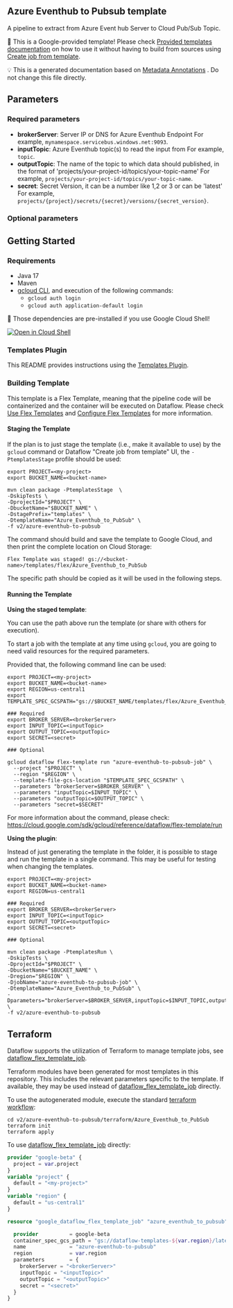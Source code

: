 
Azure Eventhub to Pubsub template
---
A pipeline to extract from Azure Event hub Server to Cloud Pub/Sub Topic.


:memo: This is a Google-provided template! Please
check [Provided templates documentation](https://cloud.google.com/dataflow/docs/guides/templates/provided/azure-eventhub-to-pubsub)
on how to use it without having to build from sources using [Create job from template](https://console.cloud.google.com/dataflow/createjob?template=Azure_Eventhub_to_PubSub).

:bulb: This is a generated documentation based
on [Metadata Annotations](https://github.com/GoogleCloudPlatform/DataflowTemplates#metadata-annotations)
. Do not change this file directly.

## Parameters

### Required parameters

* **brokerServer**: Server IP or DNS for Azure Eventhub Endpoint For example, `mynamespace.servicebus.windows.net:9093`.
* **inputTopic**: Azure Eventhub topic(s) to read the input from For example, `topic`.
* **outputTopic**: The name of the topic to which data should published, in the format of 'projects/your-project-id/topics/your-topic-name' For example, `projects/your-project-id/topics/your-topic-name`.
* **secret**: Secret Version, it can be a number like 1,2 or 3 or can be 'latest' For example, `projects/{project}/secrets/{secret}/versions/{secret_version}`.

### Optional parameters




## Getting Started

### Requirements

* Java 17
* Maven
* [gcloud CLI](https://cloud.google.com/sdk/gcloud), and execution of the
  following commands:
  * `gcloud auth login`
  * `gcloud auth application-default login`

:star2: Those dependencies are pre-installed if you use Google Cloud Shell!

[![Open in Cloud Shell](http://gstatic.com/cloudssh/images/open-btn.svg)](https://console.cloud.google.com/cloudshell/editor?cloudshell_git_repo=https%3A%2F%2Fgithub.com%2FGoogleCloudPlatform%2FDataflowTemplates.git&cloudshell_open_in_editor=v2/azure-eventhub-to-pubsub/src/main/java/com/google/cloud/teleport/v2/templates/AzureEventhubToPubsub.java)

### Templates Plugin

This README provides instructions using
the [Templates Plugin](https://github.com/GoogleCloudPlatform/DataflowTemplates#templates-plugin).

### Building Template

This template is a Flex Template, meaning that the pipeline code will be
containerized and the container will be executed on Dataflow. Please
check [Use Flex Templates](https://cloud.google.com/dataflow/docs/guides/templates/using-flex-templates)
and [Configure Flex Templates](https://cloud.google.com/dataflow/docs/guides/templates/configuring-flex-templates)
for more information.

#### Staging the Template

If the plan is to just stage the template (i.e., make it available to use) by
the `gcloud` command or Dataflow "Create job from template" UI,
the `-PtemplatesStage` profile should be used:

```shell
export PROJECT=<my-project>
export BUCKET_NAME=<bucket-name>

mvn clean package -PtemplatesStage  \
-DskipTests \
-DprojectId="$PROJECT" \
-DbucketName="$BUCKET_NAME" \
-DstagePrefix="templates" \
-DtemplateName="Azure_Eventhub_to_PubSub" \
-f v2/azure-eventhub-to-pubsub
```


The command should build and save the template to Google Cloud, and then print
the complete location on Cloud Storage:

```
Flex Template was staged! gs://<bucket-name>/templates/flex/Azure_Eventhub_to_PubSub
```

The specific path should be copied as it will be used in the following steps.

#### Running the Template

**Using the staged template**:

You can use the path above run the template (or share with others for execution).

To start a job with the template at any time using `gcloud`, you are going to
need valid resources for the required parameters.

Provided that, the following command line can be used:

```shell
export PROJECT=<my-project>
export BUCKET_NAME=<bucket-name>
export REGION=us-central1
export TEMPLATE_SPEC_GCSPATH="gs://$BUCKET_NAME/templates/flex/Azure_Eventhub_to_PubSub"

### Required
export BROKER_SERVER=<brokerServer>
export INPUT_TOPIC=<inputTopic>
export OUTPUT_TOPIC=<outputTopic>
export SECRET=<secret>

### Optional

gcloud dataflow flex-template run "azure-eventhub-to-pubsub-job" \
  --project "$PROJECT" \
  --region "$REGION" \
  --template-file-gcs-location "$TEMPLATE_SPEC_GCSPATH" \
  --parameters "brokerServer=$BROKER_SERVER" \
  --parameters "inputTopic=$INPUT_TOPIC" \
  --parameters "outputTopic=$OUTPUT_TOPIC" \
  --parameters "secret=$SECRET"
```

For more information about the command, please check:
https://cloud.google.com/sdk/gcloud/reference/dataflow/flex-template/run


**Using the plugin**:

Instead of just generating the template in the folder, it is possible to stage
and run the template in a single command. This may be useful for testing when
changing the templates.

```shell
export PROJECT=<my-project>
export BUCKET_NAME=<bucket-name>
export REGION=us-central1

### Required
export BROKER_SERVER=<brokerServer>
export INPUT_TOPIC=<inputTopic>
export OUTPUT_TOPIC=<outputTopic>
export SECRET=<secret>

### Optional

mvn clean package -PtemplatesRun \
-DskipTests \
-DprojectId="$PROJECT" \
-DbucketName="$BUCKET_NAME" \
-Dregion="$REGION" \
-DjobName="azure-eventhub-to-pubsub-job" \
-DtemplateName="Azure_Eventhub_to_PubSub" \
-Dparameters="brokerServer=$BROKER_SERVER,inputTopic=$INPUT_TOPIC,outputTopic=$OUTPUT_TOPIC,secret=$SECRET" \
-f v2/azure-eventhub-to-pubsub
```

## Terraform

Dataflow supports the utilization of Terraform to manage template jobs,
see [dataflow_flex_template_job](https://registry.terraform.io/providers/hashicorp/google/latest/docs/resources/dataflow_flex_template_job).

Terraform modules have been generated for most templates in this repository. This includes the relevant parameters
specific to the template. If available, they may be used instead of
[dataflow_flex_template_job](https://registry.terraform.io/providers/hashicorp/google/latest/docs/resources/dataflow_flex_template_job)
directly.

To use the autogenerated module, execute the standard
[terraform workflow](https://developer.hashicorp.com/terraform/intro/core-workflow):

```shell
cd v2/azure-eventhub-to-pubsub/terraform/Azure_Eventhub_to_PubSub
terraform init
terraform apply
```

To use
[dataflow_flex_template_job](https://registry.terraform.io/providers/hashicorp/google/latest/docs/resources/dataflow_flex_template_job)
directly:

```terraform
provider "google-beta" {
  project = var.project
}
variable "project" {
  default = "<my-project>"
}
variable "region" {
  default = "us-central1"
}

resource "google_dataflow_flex_template_job" "azure_eventhub_to_pubsub" {

  provider          = google-beta
  container_spec_gcs_path = "gs://dataflow-templates-${var.region}/latest/flex/Azure_Eventhub_to_PubSub"
  name              = "azure-eventhub-to-pubsub"
  region            = var.region
  parameters        = {
    brokerServer = "<brokerServer>"
    inputTopic = "<inputTopic>"
    outputTopic = "<outputTopic>"
    secret = "<secret>"
  }
}
```

